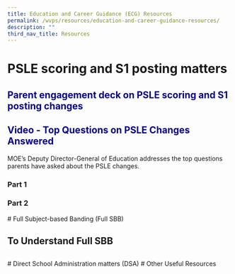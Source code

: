 ```yaml
---
title: Education and Career Guidance (ECG) Resources
permalink: /wvps/resources/education-and-career-guidance-resources/
description: ""
third_nav_title: Resources
---
```

# PSLE scoring and S1 posting matters
<h2 style="color:darkblue">Parent engagement deck on PSLE scoring and S1 posting changes</h2>
<h2 style="color:darkblue">Video - Top Questions on PSLE Changes Answered</h2>
MOE’s Deputy Director-General of Education addresses the top questions parents have asked about the PSLE changes.

<h3>Part 1</h3>
<h3>Part 2</h3>
# Full Subject-based Banding (Full SBB)
<h2>To Understand Full SBB</h2>
<h2 style="color:darkblue"></h2>
# Direct School Administration matters (DSA)
# Other Useful Resources